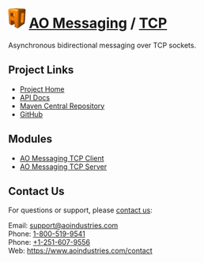 # [<img src="ao-logo.png" alt="AO Logo" width="35" height="40">](https://www.aoindustries.com/) [AO Messaging](https://www.aoindustries.com/ao-messaging/) / [TCP](https://www.aoindustries.com/ao-messaging/tcp/)
Asynchronous bidirectional messaging over TCP sockets.

## Project Links
* [Project Home](https://www.aoindustries.com/ao-messaging/tcp/)
* [API Docs](https://www.aoindustries.com/ao-messaging/tcp/apidocs/)
* [Maven Central Repository](http://search.maven.org/#search|gav|1|g:%22com.aoindustries%22%20AND%20a:%22ao-messaging-tcp%22)
* [GitHub](https://github.com/aoindustries/ao-messaging-tcp)

## Modules
* [AO Messaging TCP Client](https://www.aoindustries.com/ao-messaging/tcp/client/)
* [AO Messaging TCP Server](https://www.aoindustries.com/ao-messaging/tcp/servlet/)

## Contact Us
For questions or support, please [contact us](https://www.aoindustries.com/contact):

Email: [support@aoindustries.com](mailto:support@aoindustries.com)  
Phone: [1-800-519-9541](tel:1-800-519-9541)  
Phone: [+1-251-607-9556](tel:+1-251-607-9556)  
Web: https://www.aoindustries.com/contact
